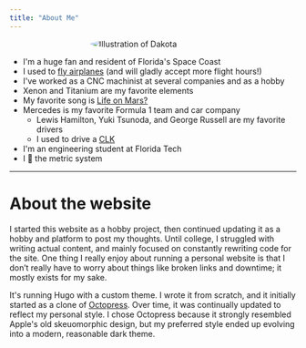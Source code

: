 ```yaml
---
title: "About Me"
---
```

<img alt="Illustration of Dakota" id="profile" style="max-width:25ch; display: block; margin: auto; border-radius: 50%;" src="/images/picrew_profile.png">

* I'm a huge fan and resident of Florida's Space Coast
* I used to [fly airplanes](/pages/flying/) (and will gladly accept more flight hours!)
* I've worked as a CNC machinist at several companies and as a hobby
* Xenon and Titanium are my favorite elements
* My favorite song is [Life on Mars?](/files/lifeonmars.mp3)
* Mercedes is my favorite Formula 1 team and car company
    * Lewis Hamilton, Yuki Tsunoda, and George Russell are my favorite drivers
    * I used to drive a [CLK](clk.jpg)
* I'm an engineering student at Florida Tech
* I 💜 the metric system

---

# About the website

I started this website as a hobby project, then continued updating it as a hobby and platform to post my thoughts. Until college, I struggled with writing actual content, and mainly focused on constantly rewriting code for the site. One thing I really enjoy about running a personal website is that I don’t really have to worry about things like broken links and downtime; it mostly exists for my sake. 

It's running Hugo with a custom theme. I wrote it from scratch, and it initially started as a clone of [Octopress](https://github.com/parsiya/Hugo-Octopress). Over time, it was continually updated to reflect my personal style. I chose Octopress because it strongly resembled Apple's old skeuomorphic design, but my preferred style ended up evolving into a modern, reasonable dark theme. 
